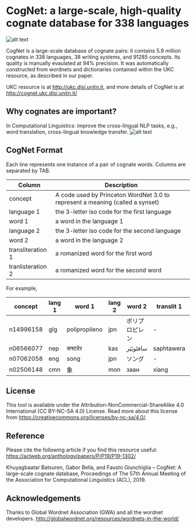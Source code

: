 # CogNet: a large-scale, high-quality cognate database for 338 languages

![alt text](http://ukc.disi.unitn.it/wp-content/uploads/2019/05/Cognate_fish.jpg)

CogNet is a large-scale database of cognate pairs: it contains 5.9 million cognates in 338 languages, 38 writing systems, and 91285 concepts. Its quality is manually evaulated at 94% precision. It was automatically constructed from wordnets and dictionaries contained within the UKC resource, as described in our paper.

UKC resource is at http://ukc.disi.unitn.it, and more details of CogNet is at http://cognet.ukc.disi.unitn.it/

## Why cognates are important?
In Computational Linguistics: improve the cross-lingual NLP tasks, e.g., word translation, cross-lingual knowledge transfer.
![alt text](http://ukc.disi.unitn.it/wp-content/uploads/2019/07/cognate_morphology.jpg)

## CogNet Format
Each line represents one instance of a pair of cognate words. Columns are separated by TAB.

| Column | Description |
| --- | --- |
| concept | A code used by Princeton WordNet 3.0 to represent a meaning (called a synset)|
| language 1 |	the 3-letter iso code for the first language |
| word 1 |	a word in the language 1 |
| language 2 |	the 3-letter iso code for the second language |
| word 2 |	a word in the language 2 |
| transliteration 1 |	a romanized word for the first word |
| tranlisteration 2 |	a romanized word for the second word |

For example,

| concept|	lang 1 |  word 1 |	lang 2|	word 2|	translit 1|	translit 2|
| --- |	--- | --- | --- | --- | --- | --- |
| n14996158|	glg	| polipropileno |	jpn |	ポリプロピレン|-	|poripuropiren
| n06566077|	nep	| सफ्टवेर |	kas|	سافٹویٚیَر|	saphtawera|	saftoeyar
| n07062058|	eng	| song | jpn |	ソング	|	-|	songu
| n02506148|	cmn	| 象 |	mon |	заан| xiang|	zaan


## License
This tool is available under the Attribution-NonCommercial-ShareAlike 4.0 International (CC BY-NC-SA 4.0) License. Read more about this license from https://creativecommons.org/licenses/by-nc-sa/4.0/.

## Reference
Please cite the following article if you find this resource useful:
https://aclweb.org/anthology/papers/P/P19/P19-1302/

Khuyagbaatar Batsuren, Gabor Bella, and Fausto Giunchiglia – CogNet: A large-scale cognate database, Proceedings of The 57th Annual Meeting of the Association for Computational Linguistics (ACL), 2019.

## Acknowledgements
Thanks to Global Wordnet Association (GWA) and all the wordnet developers.
http://globalwordnet.org/resources/wordnets-in-the-world/
